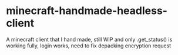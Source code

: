 # minecraft-handmade-headless-client
A minecraft client that I hand made, still WIP and only .get_status() is working fully, login works, need to fix depacking encryption request
